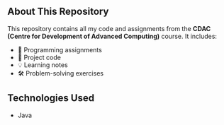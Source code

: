 ## About This Repository
This repository contains all my code and assignments from the **CDAC (Centre for Development of Advanced Computing)** course. It includes:
- 📌 Programming assignments
- 📂 Project code
- 💡 Learning notes
- 🛠️ Problem-solving exercises

## Technologies Used
- Java
  
